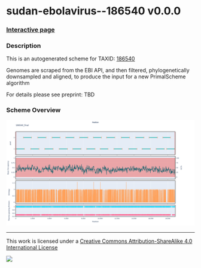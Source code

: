# sudan-ebolavirus--186540 v0.0.0

### [Interactive page](https://chrisgkent.github.io/schemes/sudan-ebolavirus--186540-1000-v0.0.0)

### Description

This is an autogenerated scheme for TAXID: [186540](https://www.ncbi.nlm.nih.gov/Taxonomy/Browser/wwwtax.cgi?mode=Info&id=186540&lvl=3&lin=f&keep=1&srchmode=1&unlock)

Genomes are scraped from the EBI API, and then filtered, phylogenetically downsampled and aligned, to produce the input for a new PrimalScheme algorithm

For details please see preprint: TBD

### Scheme Overview

![Alt text](work/186540_final.png '186540_final.png')

------------------------------------------------------------------------

This work is licensed under a [Creative Commons Attribution-ShareAlike 4.0 International License](http://creativecommons.org/licenses/by-sa/4.0/) 

![](https://i.creativecommons.org/l/by-sa/4.0/88x31.png)